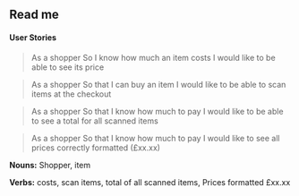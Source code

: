 
## Read me

#### User Stories

>As a shopper
>So I know how much an item costs
>I would like to be able to see its price

>As a shopper
>So that I can buy an item
>I would like to be able to scan items at the checkout

>As a shopper
>So that I know how much to pay
>I would like to be able to see a total for all scanned items

>As a shopper
>So that I know how much to pay
>I would like to see all prices correctly formatted (£xx.xx)

**Nouns:** Shopper, item

**Verbs:** costs, scan items, total of all scanned items, Prices formatted £xx.xx

